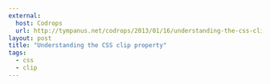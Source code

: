 ```yaml
---
external: 
  host: Codrops
  url: http://tympanus.net/codrops/2013/01/16/understanding-the-css-clip-property/
layout: post
title: "Understanding the CSS clip property"
tags:
  - css
  - clip
---
```

